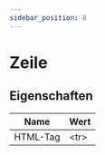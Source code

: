 ```yaml
---
sidebar_position: 8
---
```


# Zeile

## Eigenschaften
| Name | Wert |
|-----|----|
| HTML-Tag | &#60;tr&#62; |
